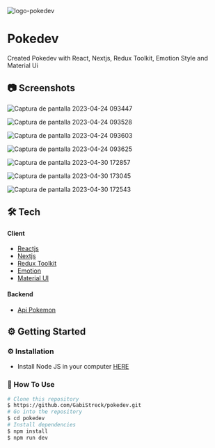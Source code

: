 
![logo-pokedev](https://user-images.githubusercontent.com/39699923/233997458-275e19b6-32be-4109-b118-ef943e33c3fb.png)


# Pokedev

<p>

Created Pokedev with React, Nextjs, Redux Toolkit, Emotion Style and Material Ui

</p>

## :camera: Screenshots
![Captura de pantalla 2023-04-24 093447](https://user-images.githubusercontent.com/39699923/233998256-da11a58f-64ab-40c5-bae5-d23aa8668634.png)

![Captura de pantalla 2023-04-24 093528](https://user-images.githubusercontent.com/39699923/233998264-9fb515ab-1a99-4460-9144-bdb7483ed81f.png)

![Captura de pantalla 2023-04-24 093603](https://user-images.githubusercontent.com/39699923/233998267-6fd23861-4b1b-4ef7-898b-b47a734855d7.png)

![Captura de pantalla 2023-04-24 093625](https://user-images.githubusercontent.com/39699923/233998269-13079686-02e1-4d32-97ea-1f3909e32ded.png)

![Captura de pantalla 2023-04-30 172857](https://user-images.githubusercontent.com/39699923/235374907-cb99efe7-2f06-4c4c-b00c-43f4895d1406.png)

![Captura de pantalla 2023-04-30 173045](https://user-images.githubusercontent.com/39699923/235374960-b2c2767e-9561-4d05-a45f-0d4a00d2e0fa.png)

![Captura de pantalla 2023-04-30 172543](https://user-images.githubusercontent.com/39699923/235374905-2609d35a-afa3-4848-9805-3335a5799a07.png)

<!-- Screenshots -->
<div>

</div>


## 🛠️ Tech

<h4>Client</h4>
<ul>
  <li><a href="https://es.reactjs.org/">Reactjs</a></li>

  <li><a href="https://nextjs.org/">Nextjs</a></li>

  <li><a href="https://redux-toolkit.js.org/">Redux Toolkit</a></li>

  <li><a href="https://emotion.sh/docs/styled">Emotion</a></li>

  <li><a href="https://mui.com/">Material UI</a></li>
</ul>


<h4>Backend</h4>
<ul>
    <li><a href="https://pokeapi.co/">Api Pokemon</a></li>
</ul>


##  ⚙️ Getting Started

###  :gear: Installation

- Install Node JS in your computer <a href='https://nodejs.org/en/'>HERE</a> 

### 📖 How To Use
<!-- How To Use-->
```bash
# Clone this repository
$ https://github.com/GabiStreck/pokedev.git
# Go into the repository
$ cd pokedev
# Install dependencies
$ npm install
$ npm run dev

```
